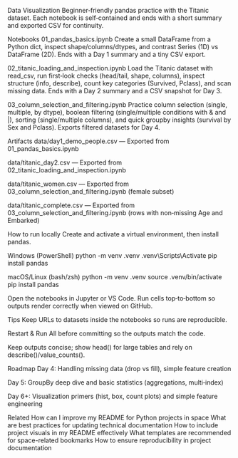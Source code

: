 Data Visualization
Beginner‑friendly pandas practice with the Titanic dataset. Each notebook is self‑contained and ends with a short summary and exported CSV for continuity.

Notebooks
01_pandas_basics.ipynb
Create a small DataFrame from a Python dict, inspect shape/columns/dtypes, and contrast Series (1D) vs DataFrame (2D). Ends with a Day 1 summary and a tiny CSV export.

02_titanic_loading_and_inspection.ipynb
Load the Titanic dataset with read_csv, run first‑look checks (head/tail, shape, columns), inspect structure (info, describe), count key categories (Survived, Pclass), and scan missing data. Ends with a Day 2 summary and a CSV snapshot for Day 3.

03_column_selection_and_filtering.ipynb
Practice column selection (single, multiple, by dtype), boolean filtering (single/multiple conditions with & and |), sorting (single/multiple columns), and quick groupby insights (survival by Sex and Pclass). Exports filtered datasets for Day 4.

Artifacts
data/day1_demo_people.csv — Exported from 01_pandas_basics.ipynb

data/titanic_day2.csv — Exported from 02_titanic_loading_and_inspection.ipynb

data/titanic_women.csv — Exported from 03_column_selection_and_filtering.ipynb (female subset)

data/titanic_complete.csv — Exported from 03_column_selection_and_filtering.ipynb (rows with non‑missing Age and Embarked)

How to run locally
Create and activate a virtual environment, then install pandas.

Windows (PowerShell)
python -m venv .venv
.venv\Scripts\Activate
pip install pandas

macOS/Linux (bash/zsh)
python -m venv .venv
source .venv/bin/activate
pip install pandas

Open the notebooks in Jupyter or VS Code. Run cells top‑to‑bottom so outputs render correctly when viewed on GitHub.

Tips
Keep URLs to datasets inside the notebooks so runs are reproducible.

Restart & Run All before committing so the outputs match the code.

Keep outputs concise; show head() for large tables and rely on describe()/value_counts().

Roadmap
Day 4: Handling missing data (drop vs fill), simple feature creation

Day 5: GroupBy deep dive and basic statistics (aggregations, multi‑index)

Day 6+: Visualization primers (hist, box, count plots) and simple feature engineering

Related
How can I improve my README for Python projects in space
What are best practices for updating technical documentation
How to include project visuals in my README effectively
What templates are recommended for space-related bookmarks
How to ensure reproducibility in project documentation





